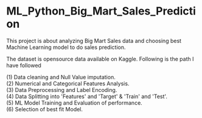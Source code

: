 # ML_Python_Big_Mart_Sales_Prediction
This project is about analyzing Big Mart Sales data and choosing best Machine Learning model to do sales prediction.  
  
The dataset is opensource data available on Kaggle. Following is the path I have followed

(1) Data cleaning and Null Value imputation.  
(2) Numerical and Categorical Features Analysis.  
(3) Data Preprocessing and Label Encoding.  
(4) Data Splitting into 'Features' and 'Target' & 'Train' and 'Test'.  
(5) ML Model Training and Evaluation of performance.  
(6) Selection of best fit Model.
